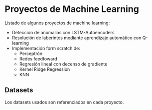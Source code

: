 # Proyectos de Machine Learning
Listado de algunos proyectos de machine learning:
- Detección de anomalías con LSTM-Autoencoders
- Resolución de laberintos mediante aprendizaje automático con Q-learning
- Implementación form scratch de:
    - Perceptrón
    - Redes feedfoward
    - Regresión lineal con decenso de gradiente
    - Kernel Ridge Regression
    - KNN
## Datasets
Los datasets usados son referenciados en cada proyecto. 
